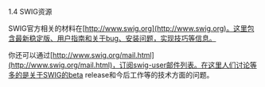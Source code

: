 1.4 SWIG资源

SWIG官方相关的材料在[http://www.swig.org](http://www.swig.org)。这里包含最新稳定版、用户指南和关于bug、安装问题，实现技巧等信息。

你还可以通过[http://www.swig.org/mail.html](http://www.swig.org/mail.html)，订阅swig-user邮件列表。在这里人们讨论等多的是关于SWIG的beta release和今后工作等的技术方面的问题。

